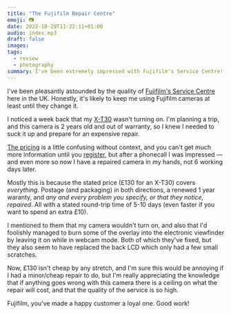 ```yaml
---
title: "The Fujifilm Repair Centre"
emoji: 📷
date: 2022-10-29T11:22:11+01:00
audio: index.mp3
draft: false
images:
tags:
  - review
  - photography
summary: I've been extremely impressed with Fujifilm's Service Centre!
---
```


I've been pleasantly astounded by the quality of [Fujifilm's Service Centre](https://repairs.fujifilm.eu/en/fujifilm-repair-centre/?zr=uk) here in the UK. Honestly, it's likely to keep me using Fujifilm cameras at least until they change it.

I noticed a week back that my [X-T30](https://fujifilm-x.com/global/products/cameras/x-t30-ii/) wasn't turning on. I'm planning a trip, and this camera is 2 years old and out of warranty, so I knew I needed to suck it up and prepare for an expensive repair.

[The pricing](https://repairs.fujifilm.eu/en/pricing/?prodgroup=2) is a little confusing without context, and you can't get much more information until you [register](https://repairs.fujifilm.eu/en/fujifilm-repair-centre/?zr=uk), but after a phonecall I was impressed — and even more so now I have a repaired camera in my hands, not 6 working days later.

Mostly this is because the stated price (£130 for an X-T30) covers _everything_. Postage (and packaging) in both directions, a renewed 1 year waranty, and _any and every problem you specify, or that they notice, repaired_. All with a stated round-trip time of 5-10 days (even faster if you want to spend an extra £10).

I mentioned to them that my camera wouldn't turn on, and also that I'd foolishly managed to burn some of the overlay into the electronic viewfinder by leaving it on while in webcam mode. Both of which they've fixed, but they also seem to have replaced the back LCD which only had a few small scratches.

Now, £130 isn't cheap by any stretch, and I'm sure this would be annoying if I had a minor/cheap repair to do, but I'm really appreciating the knowledge that if anything goes wrong with this camera there is a ceiling on what the repair will cost, and that the quality of the service is so high.

Fujifilm, you've made a happy customer a loyal one. Good work!
